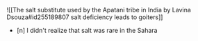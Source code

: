 ![[The salt substitute used by the Apatani tribe in India by Lavina Dsouza#id255189807 salt deficiency leads to goiters]]
- [n] I didn't realize that salt was rare in the Sahara
